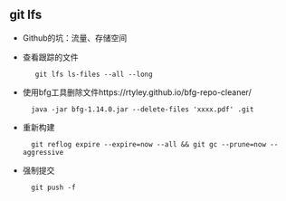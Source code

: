 ## git lfs
- Github的坑：流量、存储空间
- 查看跟踪的文件

		 git lfs ls-files --all --long
- 使用bfg工具删除文件https://rtyley.github.io/bfg-repo-cleaner/

		java -jar bfg-1.14.0.jar --delete-files 'xxxx.pdf' .git

- 重新构建

		git reflog expire --expire=now --all && git gc --prune=now --aggressive
- 强制提交

		git push -f